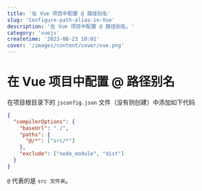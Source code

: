 ```yaml
---
title: '在 Vue 项目中配置 @ 路径别名'
slug: 'Configure-path-alias-in-Vue'
description: '在 Vue 项目中配置 @ 路径别名。'
category: 'vuejs'
createtime: '2023-08-23 10:01'
cover: '/images/content/cover/vue.png'
---
```


# 在 Vue 项目中配置 @ 路径别名

在项目根目录下的 `jsconfig.json` 文件（没有则创建）中添加如下代码

```json
{
  "compilerOptions": {
    "baseUrl": "./",
    "paths": {
      "@/*": ["src/*"]
    },
    "exclude": ["node_module", "dist"]
  }
}
```

`@` 代表的是 `src 文件夹`。